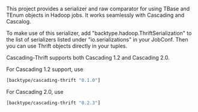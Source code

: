 This project provides a serializer and raw comparator for using TBase and TEnum objects in Hadoop jobs. It works seamlessly with Cascading and Cascalog.

To make use of this serializer, add "backtype.hadoop.ThriftSerialization" to the list of serializers listed under "io.serializations" in your JobConf. Then you can use Thrift objects directly in your tuples.

Cascading-Thrift supports both Cascading 1.2 and Cascading 2.0.

For Cascading 1.2 support, use

```clojure
[backtype/cascading-thrift "0.1.0"]
```
For Cascading 2.0, use

```clojure
[backtype/cascading-thrift "0.2.3"]
```
